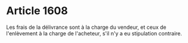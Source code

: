 # Article 1608

Les frais de la délivrance sont à la charge du vendeur, et ceux de l'enlèvement à la charge de l'acheteur, s'il n'y a eu stipulation contraire.